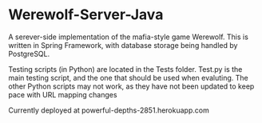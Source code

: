 Werewolf-Server-Java
====================

A serever-side implementation of the mafia-style game Werewolf. This is written in Spring Framework, with database storage being handled by PostgreSQL.

Testing scripts (in Python) are located in the Tests folder. Test.py is the main testing script, and the one that should be used when evaluting. The other Python scripts may not work, as they have not been updated to keep pace with URL mapping changes

Currently deployed at powerful-depths-2851.herokuapp.com

